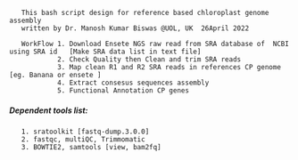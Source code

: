        This bash script design for reference based chloroplast genome assembly
       written by Dr. Manosh Kumar Biswas @UOL, UK  26April 2022  
 
       WorkFlow 1. Download Ensete NGS raw read from SRA database of  NCBI using SRA id   [Make SRA data list in text file]
                2. Check Quality then Clean and trim SRA reads
                3. Map clean R1 and R2 SRA reads in references CP genome [eg. Banana or ensete ]
                4. Extract consesus sequences assembly 
                5. Functional Annotation CP genes 
               
               
##### Dependent tools list: 
       1. sratoolkit [fastq-dump.3.0.0]
       2. fastqc, multiQC, Trimmomatic 
       3. BOWTIE2, samtools [view, bam2fq]
